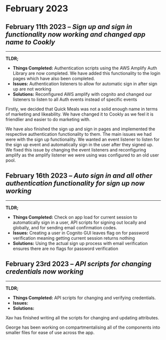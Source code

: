 # February 2023


## February 11th 2023 – *Sign up and sign in functionality now working and changed app name to Cookly*

------

**TLDR;**
- **Things Completed:** Authentication scripts using the AWS Amplify Auth Library are now completed. We have added this functionality to the login pages which have also been completed.
- **Issues:** Authentication listeners to allow for automatic sign in after sign up are not working 
- **Solutions:** Reconfigured AWS amplify with cognito and changed our listeners to listen to all Auth events instead of specific events

Firstly, we decided that Quick Meals was not a solid enough name in terms of marketing and likeability. We have changed it to Cookly as we feel it is friendlier and easier to do marketing with. 

We have also finished the sign up and sign in pages and implemented the respective authentication functionality to them. The main issues we had were with the sign up functionality. We wanted an event listener to listen for the sign up event and automatically sign in the user after they signed up. 
We fixed this issue by changing the event listeners and reconfiguring amplify as the amplify listener we were using was configured to an old user pool. 


## February 16th 2023 – *Auto sign in and all other authentication functionality for sign up now working*

------

**TLDR;**
- **Things Completed:** Check on app load for current session to automatically sign in a user, 
API scripts for signing out locally and globally, and for sending email confirmation codes. 
- **Issues:** Creating a user in Cognito GUI leaves flag on for password verification meaning getting current session returns nothing
- **Solutions:** Using the actual sign up process with email verification ensures there are no flags for password verification


## February 23rd 2023 – *API scripts for changing credentials now working*

------

**TLDR;**
- **Things Completed:** API scripts for changing and verifying credentials.
- **Issues:** 
- **Solutions:**

Xav has finished writing all the scripts for changing and updating attributes. 

George has been working on compartmentalising all of the components into smaller files for ease of use across the app. 
 